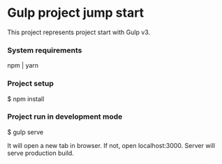 # Gulp project jump start
This project represents project start with Gulp v3.

### System requirements
npm | yarn

### Project setup

$ npm install

### Project run in development mode

$ gulp serve

It will open a new tab in browser. If not, open localhost:3000. Server will serve production build.
